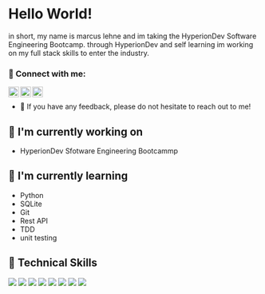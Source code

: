 # Hello World!

in short, my name is marcus lehne and im taking the HyperionDev Software Engineering Bootcamp. through HyperionDev and self learning im working on my full stack skills to enter the industry. 

### 🤝 Connect with me:

<a href="https://www.linkedin.com/in/marcus-lehne-29371a180?lipi=urn%3Ali%3Apage%3Ad_flagship3_profile_view_base_contact_details%3BvtKietesRwCvhX3MryiQyA%3D%3D"><img align="left" src="https://raw.githubusercontent.com/yushi1007/yushi1007/main/images/linkedin.svg" alt="Yu Shi | LinkedIn" width="21px"/></a>
<a href="https://instagram.com/yushi.95"><img align="left" src="https://raw.githubusercontent.com/yushi1007/yushi1007/main/images/instagram.svg" alt="Yu Shi | Instagram" width="21px"/></a>
<a href="https://yushi95.medium.com/"><img align="left" src="https://raw.githubusercontent.com/yushi1007/yushi1007/main/images/medium.svg" alt="Yu Shi | Medium" width="21px"/></a>
</br>
- 💬 If you have any feedback, please do not hesitate to reach out to me!

## 🔭 I'm currently working on

- HyperionDev Sfotware Engineering Bootcammp

## 🌱 I'm currently learning

- Python
- SQLite
- Git
- Rest API
- TDD
- unit testing

## 💼 Technical Skills

![](https://img.shields.io/badge/Code-React-informational?style=flat&logo=react&color=61DAFB)
![](https://img.shields.io/badge/Code-Redux-informational?style=flat&logo=Redux&color=764ABC)
![](https://img.shields.io/badge/Code-JavaScript-informational?style=flat&logo=JavaScript&color=F7DF1E)
![](https://img.shields.io/badge/Code-Ruby-informational?style=flat&logo=Ruby&color=CC342D)
![](https://img.shields.io/badge/Code-Ruby_on_Rails-informational?style=flat&logo=Ruby-On-Rails&color=CC0000)
![](https://img.shields.io/badge/Code-HTML5-informational?style=flat&logo=HTML5&color=E34F26)
![](https://img.shields.io/badge/Code-PostgreSQL-informational?style=flat&logo=PostgreSQL&color=336791)
![](https://img.shields.io/badge/Code-SQLite-informational?style=flat&logo=SQLite&color=003B57)

</br>
